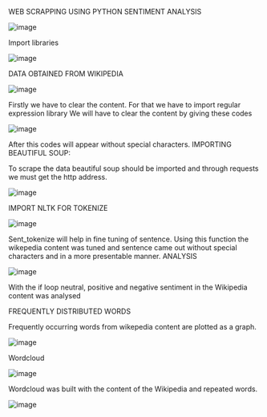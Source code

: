 WEB SCRAPPING USING PYTHON SENTIMENT ANALYSIS


![image](https://github.com/Savitha2512/python-2/assets/137802187/4f2fa038-e0d2-4cda-8c76-d6419c855bdd)

 
Import libraries


 ![image](https://github.com/Savitha2512/python-2/assets/137802187/87906510-18e4-4b37-91f9-7e61d0a3f620)




DATA OBTAINED FROM WIKIPEDIA


![image](https://github.com/Savitha2512/python-2/assets/137802187/85084f4c-1710-4350-80d4-2bc832677b12)

 


Firstly we have to clear the content. For that we have to import regular expression library
We will have to clear the content by giving these codes


 ![image](https://github.com/Savitha2512/python-2/assets/137802187/b6fd1f93-ac8b-4dce-9589-ad923131de6a)

After this codes will appear without special characters.
IMPORTING BEAUTIFUL SOUP:

To scrape the data beautiful soup should be imported and through requests we must get the http address.

![image](https://github.com/Savitha2512/python-2/assets/137802187/5368ba7b-e747-4d8e-9795-3d7e481bf1bc)
 

IMPORT NLTK FOR TOKENIZE

![image](https://github.com/Savitha2512/python-2/assets/137802187/b7754535-4f7d-46aa-940f-898a0a958c8e)

 
Sent_tokenize will help in fine tuning of sentence. Using this function the wikepedia content was tuned and sentence came out without special characters and in a more presentable manner.
ANALYSIS


 ![image](https://github.com/Savitha2512/python-2/assets/137802187/4430ba10-dd85-492a-be9a-0cc2865d2b15)

With the if loop neutral, positive and negative sentiment in the Wikipedia content was analysed

FREQUENTLY DISTRIBUTED WORDS


Frequently occurring words from wikepedia content are plotted as a graph.


 ![image](https://github.com/Savitha2512/python-2/assets/137802187/9a842372-ac77-455e-b8fa-5db619bd2b7f)


 
Wordcloud


![image](https://github.com/Savitha2512/python-2/assets/137802187/13e5a9d1-c3ae-42b9-bf23-57e814bd4329)
 
Wordcloud was built with the content of the Wikipedia and repeated words.

 
![image](https://github.com/Savitha2512/python-2/assets/137802187/713ac260-615b-4187-bea7-0c072e1a18b1)
